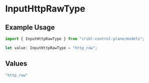 # InputHttpRawType

## Example Usage

```typescript
import { InputHttpRawType } from "cribl-control-plane/models";

let value: InputHttpRawType = "http_raw";
```

## Values

```typescript
"http_raw"
```